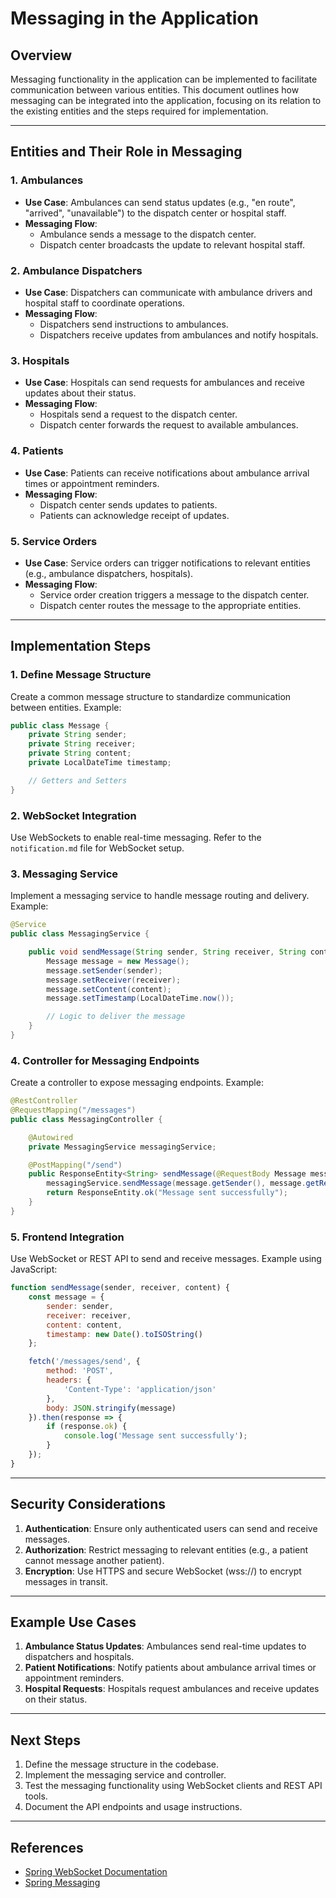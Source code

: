 # Messaging in the Application

## Overview
Messaging functionality in the application can be implemented to facilitate communication between various entities. This document outlines how messaging can be integrated into the application, focusing on its relation to the existing entities and the steps required for implementation.

---

## Entities and Their Role in Messaging

### 1. **Ambulances**
- **Use Case**: Ambulances can send status updates (e.g., "en route", "arrived", "unavailable") to the dispatch center or hospital staff.
- **Messaging Flow**:
  - Ambulance sends a message to the dispatch center.
  - Dispatch center broadcasts the update to relevant hospital staff.

### 2. **Ambulance Dispatchers**
- **Use Case**: Dispatchers can communicate with ambulance drivers and hospital staff to coordinate operations.
- **Messaging Flow**:
  - Dispatchers send instructions to ambulances.
  - Dispatchers receive updates from ambulances and notify hospitals.

### 3. **Hospitals**
- **Use Case**: Hospitals can send requests for ambulances and receive updates about their status.
- **Messaging Flow**:
  - Hospitals send a request to the dispatch center.
  - Dispatch center forwards the request to available ambulances.

### 4. **Patients**
- **Use Case**: Patients can receive notifications about ambulance arrival times or appointment reminders.
- **Messaging Flow**:
  - Dispatch center sends updates to patients.
  - Patients can acknowledge receipt of updates.

### 5. **Service Orders**
- **Use Case**: Service orders can trigger notifications to relevant entities (e.g., ambulance dispatchers, hospitals).
- **Messaging Flow**:
  - Service order creation triggers a message to the dispatch center.
  - Dispatch center routes the message to the appropriate entities.

---

## Implementation Steps

### 1. Define Message Structure
Create a common message structure to standardize communication between entities. Example:

```java
public class Message {
    private String sender;
    private String receiver;
    private String content;
    private LocalDateTime timestamp;

    // Getters and Setters
}
```

### 2. WebSocket Integration
Use WebSockets to enable real-time messaging. Refer to the `notification.md` file for WebSocket setup.

### 3. Messaging Service
Implement a messaging service to handle message routing and delivery. Example:

```java
@Service
public class MessagingService {

    public void sendMessage(String sender, String receiver, String content) {
        Message message = new Message();
        message.setSender(sender);
        message.setReceiver(receiver);
        message.setContent(content);
        message.setTimestamp(LocalDateTime.now());

        // Logic to deliver the message
    }
}
```

### 4. Controller for Messaging Endpoints
Create a controller to expose messaging endpoints. Example:

```java
@RestController
@RequestMapping("/messages")
public class MessagingController {

    @Autowired
    private MessagingService messagingService;

    @PostMapping("/send")
    public ResponseEntity<String> sendMessage(@RequestBody Message message) {
        messagingService.sendMessage(message.getSender(), message.getReceiver(), message.getContent());
        return ResponseEntity.ok("Message sent successfully");
    }
}
```

### 5. Frontend Integration
Use WebSocket or REST API to send and receive messages. Example using JavaScript:

```javascript
function sendMessage(sender, receiver, content) {
    const message = {
        sender: sender,
        receiver: receiver,
        content: content,
        timestamp: new Date().toISOString()
    };

    fetch('/messages/send', {
        method: 'POST',
        headers: {
            'Content-Type': 'application/json'
        },
        body: JSON.stringify(message)
    }).then(response => {
        if (response.ok) {
            console.log('Message sent successfully');
        }
    });
}
```

---

## Security Considerations
1. **Authentication**: Ensure only authenticated users can send and receive messages.
2. **Authorization**: Restrict messaging to relevant entities (e.g., a patient cannot message another patient).
3. **Encryption**: Use HTTPS and secure WebSocket (wss://) to encrypt messages in transit.

---

## Example Use Cases
1. **Ambulance Status Updates**: Ambulances send real-time updates to dispatchers and hospitals.
2. **Patient Notifications**: Notify patients about ambulance arrival times or appointment reminders.
3. **Hospital Requests**: Hospitals request ambulances and receive updates on their status.

---

## Next Steps
1. Define the message structure in the codebase.
2. Implement the messaging service and controller.
3. Test the messaging functionality using WebSocket clients and REST API tools.
4. Document the API endpoints and usage instructions.

---

## References
- [Spring WebSocket Documentation](https://docs.spring.io/spring-framework/docs/current/reference/html/web.html#websocket)
- [Spring Messaging](https://docs.spring.io/spring-framework/docs/current/reference/html/web.html#messaging)
